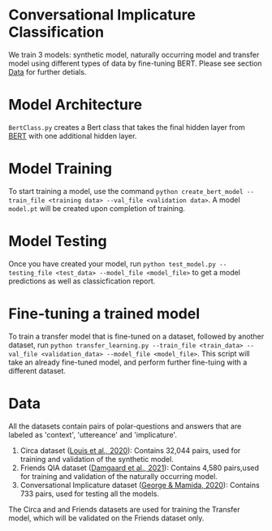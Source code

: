 # Conversational Implicature Classification
We train 3 models: synthetic model, naturally occurring model and transfer model using different types of data by fine-tuning BERT. Please see section [Data](#data) for further detials.


# Model Architecture

`BertClass.py` creates a Bert class that takes the final hidden layer from [BERT](https://huggingface.co/bert-base-uncased) with one additional hidden layer.  

# Model Training 
To start training a model, use the command `python create_bert_model --train_file <training data> --val_file <validation data>`. A model `model.pt` will be created upon 
completion of training.

# Model Testing

Once you have created your model, run `python test_model.py --testing_file <test_data> --model_file <model_file>` to get a model predictions as well as classicfication report.


# Fine-tuning a trained model

To train a transfer model that is fine-tuned on a dataset, followed by another dataset, run `python transfer_learning.py --train_file <train_data> --val_file <validation_data> --model_file <model_file>`. This script will take an already fine-tuned model, and perform further fine-tuing with a different dataset.

# Data 

All the datasets contain pairs of polar-questions and answers that are labeled as 'context', 'uttereance' and 'implicature'.
1. Circa dataset ([Louis et al., 2020](https://aclanthology.org/2020.emnlp-main.601/)): Contains 32,044 pairs, used for training and validation of the synthetic model. 
2. Friends QIA dataset ([Damgaard et al., 2021](https://www.semanticscholar.org/paper/%E2%80%9CI%E2%80%99ll-be-there-for-you%E2%80%9D%3A-The-One-with-Understanding-Damgaard-Toborek/50a98dff869ab316adc88a6d2a6b1978e9a721c6)): Contains 4,580 pairs,used for training and validation of the naturally occurring model. 
3. Conversational Implicature dataset ([George & Mamida, 2020](https://arxiv.org/abs/1911.10704)): Contains 733 pairs, used for testing all the models.

The Circa and and Friends datasets are used for training the Transfer model, which will be validated on the Friends dataset only. 

